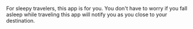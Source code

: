 
For sleepy travelers, this app is for you. You don't have to worry if you fall asleep while traveling this app will notify you as you close to your destination.

